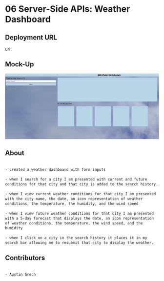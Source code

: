 # 06 Server-Side APIs: Weather Dashboard

## Deployment URL

url:

## Mock-Up

![Mock up picture of my weather dashboard](assets/images/weatherdashboard.jpg)

## About

```

- created a weather dashboard with form inputs

- when I search for a city I am presented with current and future conditions for that city and that city is added to the search history.

- when I view current weather conditions for that city I am presented with the city name, the date, an icon representation of weather conditions, the temperature, the humidity, and the wind speed

- when I view future weather conditions for that city I am presented with a 5-day forecast that displays the date, an icon representation of weather conditions, the temperature, the wind speed, and the humidity

- when I click on a city in the search history it places it in my search bar allowing me to resubmit that city to display the weather.

```

## Contributors

```

- Austin Grech

```
